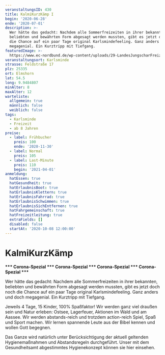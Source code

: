 ```yaml
---
veranstaltungsID: 430
title: KalmiKurzKämp I
begin: '2020-06-28'
ende: '2020-07-01'
description: >-
  Wer hätte das gedacht: Nachdem alle Sommerfreizeiten in ihrer bekannten,
  beliebten und bewährten Form abgesagt werden mussten, gibt es jetzt doch noch
  die Chance auf ein paar Tage original Karlsmindefeeling. Ganz anders und doch
  megagenial. Ein Kurztripp mit Tiefgang.
featuredImage: >-
  https://www.ec-nordbund.de/wp-content/uploads/29-LandesJungscharFreizeiten05-privat-1-640x427.jpg
veranstaltungsort: Karlsminde
strasse: Feldstraße 17
plz: 25335
ort: Elmshorn
lat: 54.5
long: 9.9484807
minAlter: 8
maxAlter: 12
warteliste:
  allgemein: true
  männlich: false
  weiblich: false
tags:
  - Karlsminde
  - Freizeit
  - ab 8 Jahren
preise:
  - label: Frühbucher
    preis: 100
    ende: '2020-11-30'
  - label: Normal
    preis: 105
  - label: Last-Minute
    preis: 110
    begin: '2021-04-01'
anmeldung:
  hatEssen: true
  hatGesundheit: true
  hatErlaubnisBoot: true
  hatErlaubnisKlettern: true
  hatErlaubnisFahrrad: true
  hatErlaubnisSchwimmen: true
  hatErlaubnisSichEntfernen: true
  hatFahrgemeinschaft: true
  hatFreizeitleitung: true
  extraFields: []
  disabled: false
  startAt: '2020-10-08 12:00:00'
---
```

    
# KalmiKurzKämp

**\*\*\* Corona-Spezial \*\*\* Corona-Spezial \*\*\* Corona-Spezial \*\*\* Corona-Spezial \*\*\***

Wer hätte das gedacht: Nachdem alle Sommerfreizeiten in ihrer bekannten, beliebten und bewährten Form abgesagt werden mussten, gibt es jetzt doch noch die Chance auf ein paar Tage original Karlsmindefeeling. Ganz anders und doch megagenial. Ein Kurztripp mit Tiefgang.

Jeweils 4 Tage, 15 Kinder, 100% Spaßfaktor! Wir werden ganz viel draußen sein und Natur erleben: Ostsee, Lagerfeuer, Aktionen im Wald und am Aassee. Wir werden abstands-reich und trotzdem action-reich Spiel, Spaß und Sport machen. Wir lernen spannende Leute aus der Bibel kennen und wollen Gott begegnen.

Das Ganze wird natürlich unter Berücksichtigung der aktuell geltenden Hygienemaßnahmen und Abstandsregeln durchgeführt.
Unser mit dem Gesundheitsamt abgestimmtes Hygienekonzept können sie hier einsehen.
